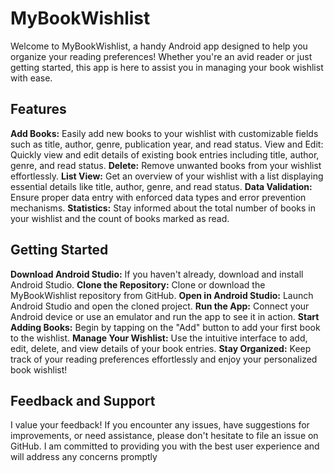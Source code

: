 
# MyBookWishlist #
Welcome to MyBookWishlist, a handy Android app designed to help you organize your reading preferences! Whether you're an avid reader or just getting started, 
this app is here to assist you in managing your book wishlist with ease.

## Features ##
**Add Books:** Easily add new books to your wishlist with customizable fields such as title, author, genre, publication year, and read status.
View and Edit: Quickly view and edit details of existing book entries including title, author, genre, and read status.
**Delete:** Remove unwanted books from your wishlist effortlessly.
**List View:** Get an overview of your wishlist with a list displaying essential details like title, author, genre, and read status.
**Data Validation:** Ensure proper data entry with enforced data types and error prevention mechanisms.
**Statistics:** Stay informed about the total number of books in your wishlist and the count of books marked as read.

## Getting Started ##
**Download Android Studio:** If you haven't already, download and install Android Studio.
**Clone the Repository:** Clone or download the MyBookWishlist repository from GitHub.
**Open in Android Studio:** Launch Android Studio and open the cloned project.
**Run the App:** Connect your Android device or use an emulator and run the app to see it in action.
**Start Adding Books:** Begin by tapping on the "Add" button to add your first book to the wishlist.
**Manage Your Wishlist:** Use the intuitive interface to add, edit, delete, and view details of your book entries.
**Stay Organized:** Keep track of your reading preferences effortlessly and enjoy your personalized book wishlist!

## Feedback and Support ##
I value your feedback! If you encounter any issues, have suggestions for improvements, or need assistance, 
please don't hesitate to file an issue on GitHub. I am committed to providing you with the best user experience
and will address any concerns promptly
